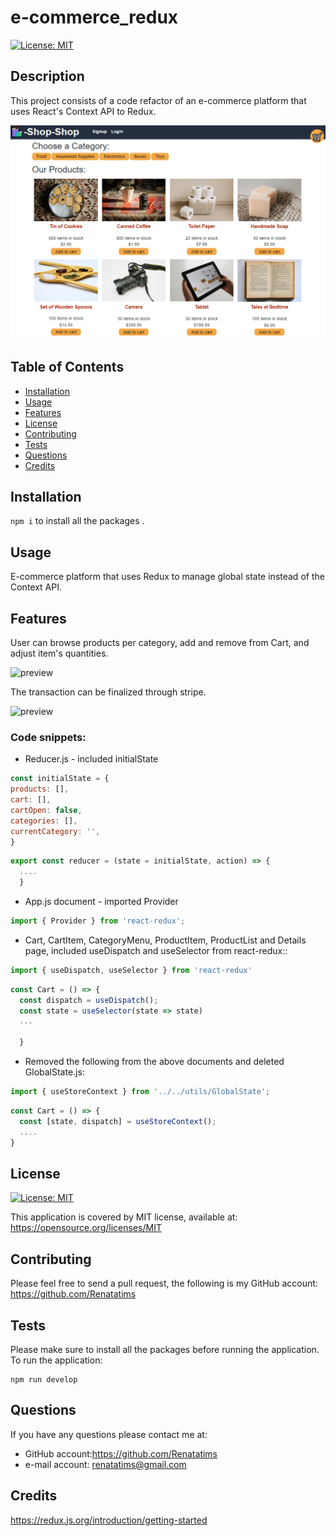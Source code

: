 # e-commerce_redux
[![License: MIT](https://img.shields.io/badge/License-MIT-blue.svg)](https://opensource.org/licenses/MIT)

  ## Description
  This project consists of a code refactor of an e-commerce platform that uses React's Context API to Redux.

  ![preview](/client/src/assets/screenshots/Capture1.PNG "Preview Application")

  ## Table of Contents
  - [Installation](#installation)
  - [Usage](#usage)
  - [Features](#features)
  - [License](#license)
  - [Contributing](#contributing)
  - [Tests](#tests)
  - [Questions](#questions)
  - [Credits](#credits)
  
  ## Installation
  ```npm i``` to install all the packages .

  ## Usage
  E-commerce platform that uses Redux to manage global state instead of the Context API.

  ## Features
  User can browse products per category, add and remove from Cart, and adjust item's quantities.
 
  ![preview](/client/src/assets/screenshots/Capture2.PNG "Preview Application")
  
  The transaction can be finalized through stripe.

  ![preview](/client/src/assets/screenshots/Capture3.PNG "Preview Application")

  ### Code snippets:
  
  - Reducer.js - included initialState
  
  ````js
  const initialState = {
  products: [],
  cart: [],
  cartOpen: false,
  categories: [],
  currentCategory: '',
  }
  ````
  ````js
  export const reducer = (state = initialState, action) => {
    ....
    }
  ````

 - App.js document - imported Provider
  ````js
  import { Provider } from 'react-redux';
  ````
  
 - Cart, CartItem, CategoryMenu, ProductItem, ProductList and Details page, included useDispatch and useSelector from react-redux::

  ````js
  import { useDispatch, useSelector } from 'react-redux'
  ````

  ````js
  const Cart = () => {
    const dispatch = useDispatch();
    const state = useSelector(state => state)
    ...

    }
  ````

  - Removed the following from the above documents and deleted GlobalState.js:

````js
import { useStoreContext } from '../../utils/GlobalState';
````
````js
const Cart = () => {
  const [state, dispatch] = useStoreContext();
  ....
}
````

  ## License
  [![License: MIT](https://img.shields.io/badge/License-MIT-blue.svg)](https://opensource.org/licenses/MIT)
  
  This application is covered by MIT license, available at:
  https://opensource.org/licenses/MIT

  ## Contributing
  Please feel free to send a pull request, the following is my GitHub account: https://github.com/Renatatims

  ## Tests
  Please make sure to install all the packages before running the application. To run the application:
  ```
  npm run develop
  ```

  ## Questions
  If you have any questions please contact me at:
   - GitHub account:https://github.com/Renatatims
   - e-mail account: renatatims@gmail.com

  ## Credits
  https://redux.js.org/introduction/getting-started